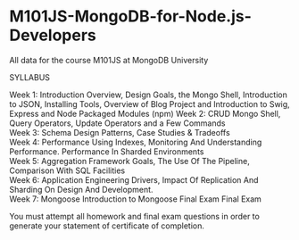 M101JS-MongoDB-for-Node.js-Developers
=====================================

All data for the course M101JS at MongoDB University 

SYLLABUS


Week 1: Introduction	Overview, Design Goals, the Mongo Shell, Introduction to JSON, Installing Tools, Overview of Blog Project and Introduction to Swig, Express and Node Packaged Modules (npm)	
Week 2: CRUD	Mongo Shell, Query Operators, Update Operators and a Few Commands	
Week 3: Schema Design	Patterns, Case Studies & Tradeoffs	
Week 4: Performance	Using Indexes, Monitoring And Understanding Performance. Performance In Sharded Environments	
Week 5: Aggregation Framework	Goals, The Use Of The Pipeline, Comparison With SQL Facilities	
Week 6: Application Engineering	Drivers, Impact Of Replication And Sharding On Design And Development.	
Week 7: Mongoose	Introduction to Mongoose
Final Exam	Final Exam	

You must attempt all homework and final exam questions in order to generate your statement of certificate of completion.
